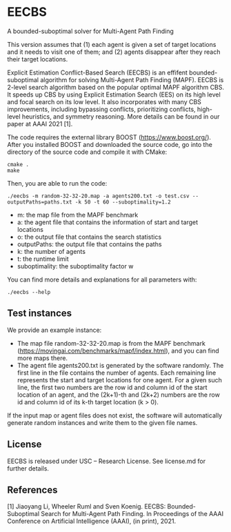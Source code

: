 # EECBS
 A bounded-suboptimal solver for Multi-Agent Path Finding

This version assumes that 
(1) each agent is given a set of target locations and it needs to visit one of them; and 
(2) agents disappear after they reach their target locations.

Explicit Estimation Conflict-Based Search (EECBS) is an effifent bounded-suboptimal algorithm for solving Multi-Agent Path Finding (MAPF). 
EECBS is 2-level search algorithm based on the popular optimal MAPF algorithm CBS. 
It speeds up CBS by using Explicit Estimation Search (EES) on its high level and focal search on its low level. 
It also incorporates with many CBS improvements, including 
bypassing conflicts, prioritizing conflicts, high-level heuristics, and symmetry reasoning.
More details can be found in our paper at AAAI 2021 [1].

The code requires the external library BOOST (https://www.boost.org/). After you installed BOOST and downloaded the source code, go into the directory of the source code and compile it with CMake: 
```
cmake .
make
```

Then, you are able to run the code:
```
./eecbs -m random-32-32-20.map -a agents200.txt -o test.csv --outputPaths=paths.txt -k 50 -t 60 --suboptimality=1.2 
```

- m: the map file from the MAPF benchmark
- a: the agent file that contains the information of start and target locations
- o: the output file that contains the search statistics
- outputPaths: the output file that contains the paths 
- k: the number of agents
- t: the runtime limit
- suboptimality: the suboptimality factor w

You can find more details and explanations for all parameters with:
```
./eecbs --help
```

## Test instances
We provide an example instance:
- The map file random-32-32-20.map is from the MAPF benchmark (https://movingai.com/benchmarks/mapf/index.html), and 
you can find more maps there.
- The agent file agents200.txt is generated by the software randomly. 
The first line in the file contains the number of agents. 
Each remaining line represents the start and target locations for one agent.
For a given such line, the first two numbers are the row id and column id of the start location of an agent, 
and the (2k+1)-th and (2k+2) numbers are the row id and column id of its  k-th target location (k > 0). 

If the input map or agent files does not exist, the software will automatically generate random instances and 
write them to the given file names.

## License
EECBS is released under USC – Research License. See license.md for further details.
 
## References
[1] Jiaoyang Li, Wheeler Ruml and Sven Koenig.
EECBS: Bounded-Suboptimal Search for Multi-Agent Path Finding.
In Proceedings of the AAAI Conference on Artificial Intelligence (AAAI), (in print), 2021.

